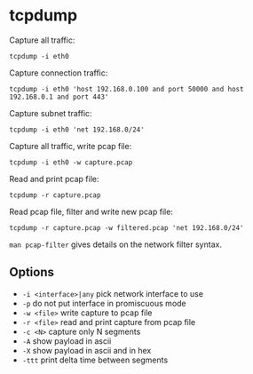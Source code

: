 # tcpdump

Capture all traffic:

    tcpdump -i eth0

Capture connection traffic:

    tcpdump -i eth0 'host 192.168.0.100 and port 50000 and host 192.168.0.1 and port 443'

Capture subnet traffic:

    tcpdump -i eth0 'net 192.168.0/24'

Capture all traffic, write pcap file:

    tcpdump -i eth0 -w capture.pcap

Read and print pcap file:

    tcpdump -r capture.pcap

Read pcap file, filter and write new pcap file:

    tcpdump -r capture.pcap -w filtered.pcap 'net 192.168.0/24'

`man pcap-filter` gives details on the network filter syntax.

## Options

- `-i <interface>|any` pick network interface to use
- `-p` do not put interface in promiscuous mode
- `-w <file>` write capture to pcap file
- `-r <file>` read and print capture from pcap file
- `-c <N>` capture only N segments
- `-A` show payload in ascii
- `-X` show payload in ascii and in hex
- `-ttt` print delta time between segments
